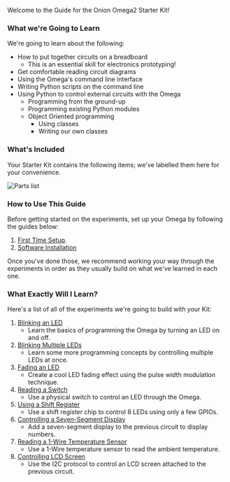 Welcome to the Guide for the Onion Omega2 Starter Kit!

### What we're Going to Learn

<!-- DONE: // a listing of what this kit will teach the reader
//	* How to put together circuits on a breadboard (essential skill for electronics prototyping)
//	* Get comfortable reading circuit diagrams
//	* Using Python to control external circuits with the Omega
//		* From the ground-up programming
//		* Using existing Python modules
//		* Object Oriented programming
//			* Using classes
//			* Writing our own classes
//	* -->

We're going to learn about the following:

* How to put together circuits on a breadboard  
    * This is an essential skill for electronics prototyping!
* Get comfortable reading circuit diagrams
* Using the Omega's command line interface
* Writing Python scripts on the command line
* Using Python to control external circuits with the Omega
	* Programming from the ground-up
	* Programming existing Python modules
	* Object Oriented programming
		* Using classes
		* Writing our own classes

### What's Included

<!-- DONE: // overview of what the Kit contains
// * include the image that was printed with the kits (ask Zheng for this) -->

Your Starter Kit contains the following items; we've labelled them here for your convenience.

![Parts list](https://raw.githubusercontent.com/OnionIoT/Onion-Docs/master/Omega2/Kit-Guides/Starterimg/starter-kit-parts-list.png)

### How to Use This Guide

<!-- // * setup your Omega (link to #first-time-setup)
// * install some of the software packages we'll need for our experiments (link to our software installation article)
// * we recommend working your way linearly through the experiments as they usually build on what we've just learned -->
Before getting started on the experiments, set up your Omega by following the guides below: 

1. [First Time Setup](#first-time-setup).
1. [Software Installation](#starter-kit-intro-installing-software)

Once you've done those, we recommend working your way through the experiments in order as they usually build on what we've learned in each one.

### What Exactly Will I Learn?

<!-- // * list of the experiments in order (obv with links), give a one-sentence description of each (should contain the main component we're working with and what we're gonna do with it) -->

Here's a list of all of the experiments we're going to build with your Kit:

1. [Blinking an LED](#starter-kit-blinking-led)
    * Learn the basics of programming the Omega by turning an LED on and off.
1. [Blinking Multiple LEDs](#starter-kit-multiple-leds)
    * Learn some more programming concepts by controlling multiple LEDs at once.
1. [Fading an LED](#starter-kit-fading-led)
    * Create a cool LED fading effect using the pulse width modulation technique.
1. [Reading a Switch](#starter-kit-reading-switch)
    * Use a physical switch to control an LED through the Omega.
1. [Using a Shift Register](#starter-kit-using-shift-register)
    * Use a shift register chip to control 8 LEDs using only a few GPIOs.
1. [Controlling a Seven-Segment Display](#starter-kit-seven-segment-display)
    * Add a seven-segment display to the previous circuit to display numbers.
1. [Reading a 1-Wire Temperature Sensor](#starter-kit-temp-sensor)
    * Use a 1-Wire temperature sensor to read the ambient temperature.
1. [Controlling LCD Screen](#starter-kit-controlling-an-lcd-screen)
    * Use the I2C protocol to control an LCD screen attached to the previous circuit.